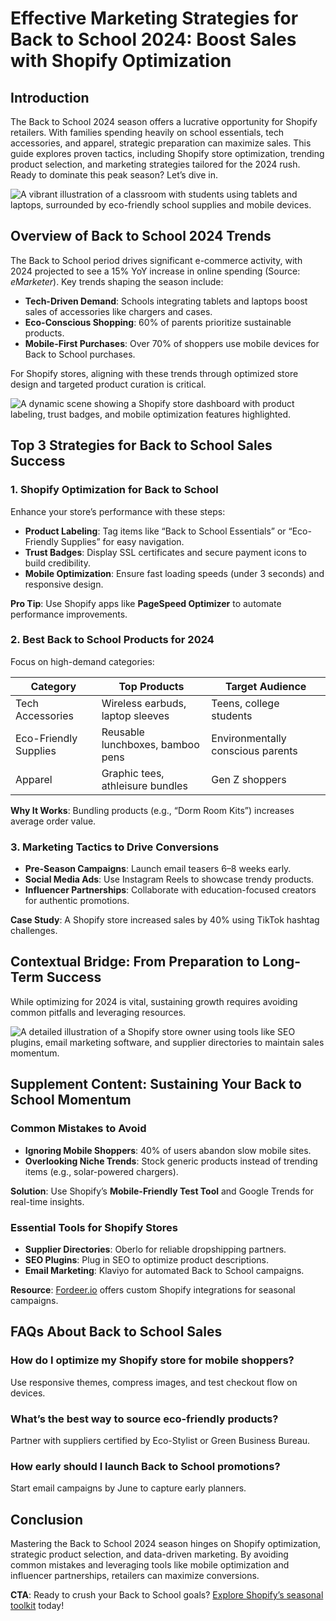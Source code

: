 # Effective Marketing Strategies for Back to School 2024: Boost Sales with Shopify Optimization

## Introduction
The Back to School 2024 season offers a lucrative opportunity for Shopify retailers. With families spending heavily on school essentials, tech accessories, and apparel, strategic preparation can maximize sales. This guide explores proven tactics, including Shopify store optimization, trending product selection, and marketing strategies tailored for the 2024 rush. Ready to dominate this peak season? Let’s dive in.

![A vibrant illustration of a classroom with students using tablets and laptops, surrounded by eco-friendly school supplies and mobile devices.](https://files.monica-cdn.im/ugc-files/image-gen/generation-flux/81209b9b-0251-4bba-89d5-f55cfa1ee2b4/2ui8LhrlnJagLc17cytGSTKD0hV.png)

## Overview of Back to School 2024 Trends
The Back to School period drives significant e-commerce activity, with 2024 projected to see a 15% YoY increase in online spending (Source: *eMarketer*). Key trends shaping the season include:
- **Tech-Driven Demand**: Schools integrating tablets and laptops boost sales of accessories like chargers and cases.
- **Eco-Conscious Shopping**: 60% of parents prioritize sustainable products.
- **Mobile-First Purchases**: Over 70% of shoppers use mobile devices for Back to School purchases.

For Shopify stores, aligning with these trends through optimized store design and targeted product curation is critical.

![A dynamic scene showing a Shopify store dashboard with product labeling, trust badges, and mobile optimization features highlighted.](https://files.monica-cdn.im/ugc-files/image-gen/generation-flux/225e2aac-1bc2-4272-a8d7-63da77d37c33/2ui8M3Ees7tFzavgKgOocJUwKAz.png)

## Top 3 Strategies for Back to School Sales Success

### 1. Shopify Optimization for Back to School
Enhance your store’s performance with these steps:
- **Product Labeling**: Tag items like “Back to School Essentials” or “Eco-Friendly Supplies” for easy navigation.
- **Trust Badges**: Display SSL certificates and secure payment icons to build credibility.
- **Mobile Optimization**: Ensure fast loading speeds (under 3 seconds) and responsive design.

**Pro Tip**: Use Shopify apps like **PageSpeed Optimizer** to automate performance improvements.

### 2. Best Back to School Products for 2024
Focus on high-demand categories:

| **Category**         | **Top Products**                | **Target Audience**       |
|-----------------------|---------------------------------|---------------------------|
| Tech Accessories      | Wireless earbuds, laptop sleeves| Teens, college students   |
| Eco-Friendly Supplies | Reusable lunchboxes, bamboo pens| Environmentally conscious parents |
| Apparel               | Graphic tees, athleisure bundles| Gen Z shoppers            |

**Why It Works**: Bundling products (e.g., “Dorm Room Kits”) increases average order value.

### 3. Marketing Tactics to Drive Conversions
- **Pre-Season Campaigns**: Launch email teasers 6–8 weeks early.
- **Social Media Ads**: Use Instagram Reels to showcase trendy products.
- **Influencer Partnerships**: Collaborate with education-focused creators for authentic promotions.

**Case Study**: A Shopify store increased sales by 40% using TikTok hashtag challenges.

## Contextual Bridge: From Preparation to Long-Term Success
While optimizing for 2024 is vital, sustaining growth requires avoiding common pitfalls and leveraging resources.

![A detailed illustration of a Shopify store owner using tools like SEO plugins, email marketing software, and supplier directories to maintain sales momentum.](https://files.monica-cdn.im/ugc-files/image-gen/generation-flux/d297f8c2-ce31-4263-9335-f9b6bd998eb7/2ui8MN4CdxC2ZEAFcc5h8y5MIql.png)

## Supplement Content: Sustaining Your Back to School Momentum

### Common Mistakes to Avoid
- **Ignoring Mobile Shoppers**: 40% of users abandon slow mobile sites.
- **Overlooking Niche Trends**: Stock generic products instead of trending items (e.g., solar-powered chargers).

**Solution**: Use Shopify’s **Mobile-Friendly Test Tool** and Google Trends for real-time insights.

### Essential Tools for Shopify Stores
- **Supplier Directories**: Oberlo for reliable dropshipping partners.
- **SEO Plugins**: Plug in SEO to optimize product descriptions.
- **Email Marketing**: Klaviyo for automated Back to School campaigns.

**Resource**: [Fordeer.io](https://www.fordeer.io) offers custom Shopify integrations for seasonal campaigns.

## FAQs About Back to School Sales

### How do I optimize my Shopify store for mobile shoppers?
Use responsive themes, compress images, and test checkout flow on devices.

### What’s the best way to source eco-friendly products?
Partner with suppliers certified by Eco-Stylist or Green Business Bureau.

### How early should I launch Back to School promotions?
Start email campaigns by June to capture early planners.

## Conclusion
Mastering the Back to School 2024 season hinges on Shopify optimization, strategic product selection, and data-driven marketing. By avoiding common mistakes and leveraging tools like mobile optimization and influencer partnerships, retailers can maximize conversions.

**CTA**: Ready to crush your Back to School goals? [Explore Shopify’s seasonal toolkit](https://www.shopify.com/back-to-school) today!